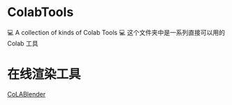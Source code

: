 # ColabTools
💻 A collection of kinds of Colab Tools
💻 这个文件夹中是一系列直接可以用的 Colab 工具

# 在线渲染工具
[CoLABlender]()

# 
